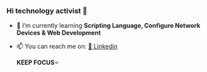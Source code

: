 ### Hi technology activist 👋


<!--anielcristho/danielcristho** is a ✨ _special_ ✨ repository because its `README.md` (this file) appears on your GitHub profile.-->



- 🌱 I’m currently learning **Scripting Language, Configure Network Devices & Web Development**
<!-- :large_blue_circle: **NetDevOps enthusiast**-->
- 📫 You can reach me on:
                       [:bust_in_silhouette: Linkedin](https://www.linkedin.com/in/daniel-pepuho-bb3783193/)<br>
                                            
  **KEEP FOCUS**:star:                       

  

